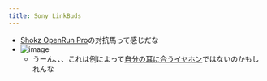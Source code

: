 ```yaml
---
title: Sony LinkBuds
---
```


* [Shokz OpenRun Pro](Shokz%20OpenRun%20Pro.md)の対抗馬って感じだな
* ![image](https://s.yimg.com/os/creatr-uploaded-images/2022-02/f215aba0-8e7f-11ec-adfa-266f31c46601?.png)
  * うーん、、、これは例によって[自分の耳に合うイヤホン](%E8%87%AA%E5%88%86%E3%81%AE%E8%80%B3%E3%81%AB%E5%90%88%E3%81%86%E3%82%A4%E3%83%A4%E3%83%9B%E3%83%B3.md)ではないのかもしれんな
